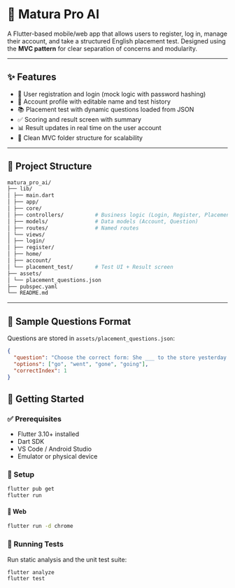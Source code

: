 # 📘 Matura Pro AI

A Flutter-based mobile/web app that allows users to register, log in, manage their account, and take a structured English placement test. Designed using the **MVC pattern** for clear separation of concerns and modularity.

---

## ✨ Features

- 📝 User registration and login (mock logic with password hashing)
- 👤 Account profile with editable name and test history
- 📚 Placement test with dynamic questions loaded from JSON
- ✅ Scoring and result screen with summary
- 📊 Result updates in real time on the user account
- 📂 Clean MVC folder structure for scalability

---

## 📁 Project Structure

```bash
matura_pro_ai/
├── lib/
│ ├── main.dart
│ ├── app/
│ ├── core/
│ ├── controllers/          # Business logic (Login, Register, Placement Test)
│ ├── models/               # Data models (Account, Question)
│ ├── routes/               # Named routes
│ └── views/
│ ├── login/
│ ├── register/
│ ├── home/
│ ├── account/
│ └── placement_test/       # Test UI + Result screen
├── assets/
│ └── placement_questions.json
├── pubspec.yaml
└── README.md
```

---

## 🧪 Sample Questions Format

Questions are stored in `assets/placement_questions.json`:

```json
{
  "question": "Choose the correct form: She ___ to the store yesterday.",
  "options": ["go", "went", "gone", "going"],
  "correctIndex": 1
}
```

## 🚀 Getting Started

### ✅ Prerequisites

- Flutter 3.10+ installed
- Dart SDK
- VS Code / Android Studio
- Emulator or physical device

### 🔧 Setup

``` bash
flutter pub get
flutter run
```

#### 🔗 Web

```bash
flutter run -d chrome
```

### 🧪 Running Tests

Run static analysis and the unit test suite:

```bash
flutter analyze
flutter test
```
